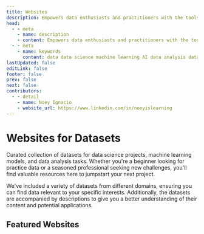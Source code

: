 ```yaml
---
title: Websites
description: Empowers data enthusiasts and practitioners with the tools and knowledge to unlock the potential of data.
head:
  - - meta
    - name: description
    - content: Empowers data enthusiasts and practitioners with the tools and knowledge to unlock the potential of data.
  - - meta
    - name: keywords
      content: data data science machine learning AI data analysis data-driven data enthusiasts data practitioners
lastUpdated: false
editLink: false
footer: false
prev: false
next: false
contributors:
  - - detail
    - name: Noey Ignacio
    - website_url: https://www.linkedin.com/in/noeyislearning
---
```


# Websites for Datasets

Curated collection of datasets for data science projects, machine learning models, and data analysis tasks. Whether you're a beginner looking for practice data or a seasoned professional seeking new challenges, you'll find valuable resources here to jumpstart your next project.

We've included a variety of datasets from different domains, ensuring you can find data relevant to your specific interests. Additionally, the datasets are accompanied by descriptions to give you a better understanding of their content and potential applications.

## Featured Websites

<div class="flex flex-col gap-4">
  <Card
    title="Kaggle"
    description="Resources for anyone interested in data science and machine learning,
 whether you're a beginner looking to learn or a seasoned professional looking to develop your skills further."
    redirect_url="https://www.kaggle.com"
    img_url="https://i.imgur.com/Zsd2eDX.png"
  />
  <Card
    title="Tidy Tuesday"
    description="Fun and educational way for people to develop their R skills in data manipulation and visualization, especially for those in the R for Data Science."
    redirect_url="https://github.com/rfordatascience/tidytuesday/tree/master/data"
    img_url="https://i.imgur.com/Qg2G6EP.png"
  />
  <Card
    title="Google Dataset Search"
    description="Resources for anyone looking for data to use in their projects.
 It offers a convenient way to explore the vast amount of data available online and can be a great starting point for your data discovery process."
    redirect_url="https://datasetsearch.research.google.com/"
    img_url="https://i.imgur.com/TONf4lD.png"
  />
</div>
